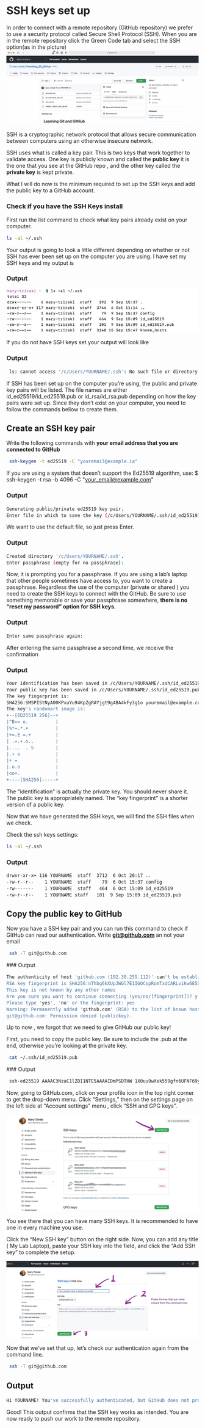 # SSH keys set up 

In order to connect with a remote repository (GitHub repository) we prefer to use a security protocol called  Secure Shell Protocol (SSH).
When you are in the remote repository click the Green Code tab  and select the SSH option(as in the picture) 
![GitHub SSH](./fig/GitHub_connect_SSH.jpg)


 SSH is a cryptographic network protocol that allows secure communication between computers using an otherwise insecure network.

 SSH uses what is called a key pair. This is two keys that work together to validate access. One key is publicly known and called the **public key** it is the one that you see at the GitHub repo , and the other key called the **private key** is kept private. 

 What I will do now is the minimum required to set up the SSH keys and add the public key to a GitHub account.

### Check if you have the SSH Keys install

 First run the list command to check what key pairs already exist on your computer.
 ```bash
 ls -al ~/.ssh
 ```
 Your output is going to look a little different depending on whether or not SSH has ever been set up on the computer you are using.
I have set my SSH keys and my output is 
### Output 

![fig1 SSH](./fig/fig_1_ssh_keys%20.jpg)

If you do not have SSH keys set your output will look like 

### Output 

```bash
 ls: cannot access '/c/Users/YOURNAME/.ssh': No such file or directory
 ```

If SSH has been set up on the computer you’re using, the public and private key pairs will be listed. The file names are either id_ed25519/id_ed25519.pub or id_rsa/id_rsa.pub depending on how the key pairs were set up.
Since they don’t exist on your computer, you need to follow  the commands bellow to create them.

##  Create an SSH key pair

Write the following commands with **your email address that you are connected to GitHub**

```bash
 ssh-keygen -t ed25519 -C "youremail@example.ia"
 ```

 If you are using a system that doesn’t support the Ed25519 algorithm, use: $ ssh-keygen -t rsa -b 4096 -C "your_email@example.com"


### Output
 ```bash
 Generating public/private ed25519 key pair.
Enter file in which to save the key (/c/Users/YOURNAME/.ssh/id_ed25519):
 ```

 We want to use the default file, so just press Enter.


 ### Output
 ```bash
Created directory '/c/Users/YOURNAME/.ssh'.
Enter passphrase (empty for no passphrase):

 ```

 Now, it is prompting you for a passphrase. If you are using a lab’s laptop that other people sometimes have access to, you want to create a passphrase. Regardless the use of the computer (private or shared ) you need to create the SSH keys to connect with the GitHub.
  Be sure to use something memorable or save your passphrase somewhere, **there is no “reset my password” option for SSH keys.**

  
 ### Output
 ```bash
Enter same passphrase again:

 ```
 After entering the same passphrase a second time, we receive the confirmation

 ### Output
 ```bash
Your identification has been saved in /c/Users/YOURNAME/.ssh/id_ed25519
Your public key has been saved in /c/Users/YOURNAME/.ssh/id_ed25519.pub
The key fingerprint is:
SHA256:SMSPIStNyA00KPxuYu94KpZgRAYjgt9g4BA4kFy3g1o youremail@example.com
The key's randomart image is:
+--[ED25519 256]--+
|^B== o.          |
|%*=.*.+          |
|+=.E =.+         |
| .=.+.o..        |
|....  . S        |
|.+ o             |
|+ =              |
|.o.o             |
|oo+.             |
+----[SHA256]-----+

 ```

 The “identification” is actually the private key. You should never share it. The public key is appropriately named. The “key fingerprint” is a shorter version of a public key.

Now that we have generated the SSH keys, we will find the SSH files when we check.

Check the ssh keys settings:

 ```bash
 ls -al ~/.ssh
 ```

### Output
 ```bash
drwxr-xr-x+ 116 YOURNAME  staff  3712  6 Oct 20:17 ..
-rw-r--r--    1 YOURNAME  staff    79  6 Oct 15:37 config
-rw-------    1 YOURNAME  staff   464  6 Oct 15:09 id_ed25519
-rw-r--r--    1 YOURNAME staff   101  9 Sep 15:09 id_ed25519.pub

 ```


## Copy the public key to GitHub

Now you have a SSH key pair and you can run this command to check if GitHub can read our authentication.
Write **git@github.com** an not your email

```bash
 ssh -T git@github.com
 ```

### Output
 ```bash
The authenticity of host 'github.com (192.30.255.112)' can't be established.
RSA key fingerprint is SHA256:nThbg6kXUpJWGl7E1IGOCspRomTxdCARLviKw6E5SY8.
This key is not known by any other names
Are you sure you want to continue connecting (yes/no/[fingerprint])? y
Please type 'yes', 'no' or the fingerprint: yes
Warning: Permanently added 'github.com' (RSA) to the list of known hosts.
git@github.com: Permission denied (publickey).
 ```

 Up to now , we forgot that we need to give GitHub our public key!

First, you need to copy the public key. Be sure to include the .pub at the end, otherwise you’re looking at the private key.
```bash
 cat ~/.ssh/id_ed25519.pub
 ```

### Output
```bash
 ssh-ed25519 AAAAC3NzaC1lZDI1NTE5AAAAIDmPSDTHW 1X0uu9wXek559gfn6UFNF69yZjChyBIU2qKI youremail@example.com

 ```
Now, going to GitHub.com, click on your profile icon in the top right corner to get the drop-down menu. Click “Settings,” then on the settings page on the left side at “Account settings” menu , click “SSH and GPG keys”.

![GitHub add SSH](./fig/fig_3_ssh_atGitHub%20.jpg)

You see there that you can have many SSH keys. It is recommended to have one in every machine you use.


  Click the “New SSH key” button on the right side. Now, you can add any title  ( My Lab Laptop), paste your SSH key into the field, and click the “Add SSH key” to complete the setup.

  ![GitHub add SSH](./fig/fig_4_ssh_atGitHub%20.jpg)

Now that we’ve set that up, let’s check our authentication again from the command line.

```bash
 ssh -T git@github.com
 ```

 ## Output

 ```bash
 Hi YOURNAME! You've successfully authenticated, but GitHub does not provide shell access.
 ```

 Good! This output confirms that the SSH key works as intended. You are now ready to push our work to the remote repository.